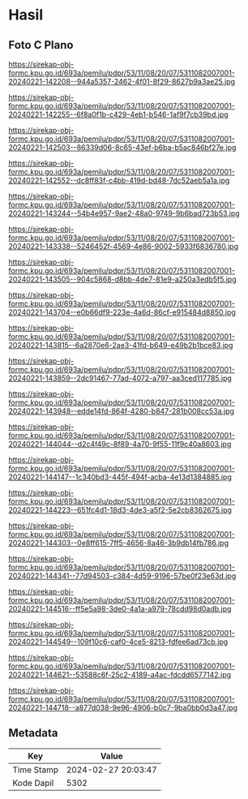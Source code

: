# Hasil

## Foto C Plano

https://sirekap-obj-formc.kpu.go.id/693a/pemilu/pdpr/53/11/08/20/07/5311082007001-20240221-142208--944a5357-2462-4f01-8f29-8627b9a3ae25.jpg

https://sirekap-obj-formc.kpu.go.id/693a/pemilu/pdpr/53/11/08/20/07/5311082007001-20240221-142255--6f8a0f1b-c429-4eb1-b546-1af9f7cb39bd.jpg

https://sirekap-obj-formc.kpu.go.id/693a/pemilu/pdpr/53/11/08/20/07/5311082007001-20240221-142503--86339d06-8c65-43ef-b6ba-b5ac846bf27e.jpg

https://sirekap-obj-formc.kpu.go.id/693a/pemilu/pdpr/53/11/08/20/07/5311082007001-20240221-142552--dc8ff83f-c4bb-419d-bd48-7dc52aeb5a1a.jpg

https://sirekap-obj-formc.kpu.go.id/693a/pemilu/pdpr/53/11/08/20/07/5311082007001-20240221-143244--54b4e957-9ae2-48a0-9749-9b6bad723b53.jpg

https://sirekap-obj-formc.kpu.go.id/693a/pemilu/pdpr/53/11/08/20/07/5311082007001-20240221-143338--5246452f-4569-4e86-9002-5933f6836780.jpg

https://sirekap-obj-formc.kpu.go.id/693a/pemilu/pdpr/53/11/08/20/07/5311082007001-20240221-143505--904c5868-d8bb-4de7-81e9-a250a3edb5f5.jpg

https://sirekap-obj-formc.kpu.go.id/693a/pemilu/pdpr/53/11/08/20/07/5311082007001-20240221-143704--e0b66df9-223e-4a6d-86cf-e915484d8850.jpg

https://sirekap-obj-formc.kpu.go.id/693a/pemilu/pdpr/53/11/08/20/07/5311082007001-20240221-143815--6a2870e6-2ae3-41fd-b649-e49b2b1bce83.jpg

https://sirekap-obj-formc.kpu.go.id/693a/pemilu/pdpr/53/11/08/20/07/5311082007001-20240221-143859--2dc91467-77ad-4072-a797-aa3ced117785.jpg

https://sirekap-obj-formc.kpu.go.id/693a/pemilu/pdpr/53/11/08/20/07/5311082007001-20240221-143948--edde14fd-864f-4280-b847-281b008cc53a.jpg

https://sirekap-obj-formc.kpu.go.id/693a/pemilu/pdpr/53/11/08/20/07/5311082007001-20240221-144044--d2c4f49c-8f89-4a70-9f55-11f9c40a8603.jpg

https://sirekap-obj-formc.kpu.go.id/693a/pemilu/pdpr/53/11/08/20/07/5311082007001-20240221-144147--1c340bd3-445f-494f-acba-4e13d1384885.jpg

https://sirekap-obj-formc.kpu.go.id/693a/pemilu/pdpr/53/11/08/20/07/5311082007001-20240221-144223--651fc4d1-18d3-4de3-a5f2-5e2cb8362675.jpg

https://sirekap-obj-formc.kpu.go.id/693a/pemilu/pdpr/53/11/08/20/07/5311082007001-20240221-144303--0e8ff615-7ff5-4656-8a46-3b9db14fb786.jpg

https://sirekap-obj-formc.kpu.go.id/693a/pemilu/pdpr/53/11/08/20/07/5311082007001-20240221-144341--77d94503-c384-4d59-9196-57be0f23e63d.jpg

https://sirekap-obj-formc.kpu.go.id/693a/pemilu/pdpr/53/11/08/20/07/5311082007001-20240221-144516--ff5e5a98-3de0-4a1a-a979-78cdd98d0adb.jpg

https://sirekap-obj-formc.kpu.go.id/693a/pemilu/pdpr/53/11/08/20/07/5311082007001-20240221-144549--109f10c6-caf0-4ce5-8213-fdfee6ad73cb.jpg

https://sirekap-obj-formc.kpu.go.id/693a/pemilu/pdpr/53/11/08/20/07/5311082007001-20240221-144621--53588c6f-25c2-4189-a4ac-fdcdd6577142.jpg

https://sirekap-obj-formc.kpu.go.id/693a/pemilu/pdpr/53/11/08/20/07/5311082007001-20240221-144718--a877d038-9e96-4906-b0c7-9ba0bb0d3a47.jpg


## Metadata

| Key        | Value               |
| ---------- | ------------------- |
| Time Stamp | 2024-02-27 20:03:47 |
| Kode Dapil | 5302                |



